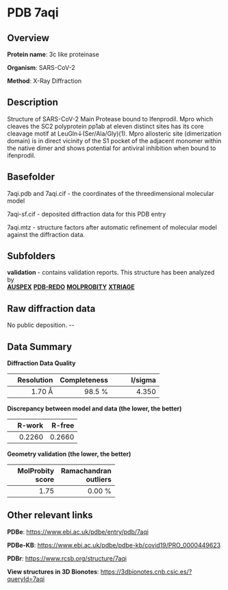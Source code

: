 # PDB 7aqi

## Overview

**Protein name**: 3c like proteinase

**Organism**: SARS-CoV-2

**Method**: X-Ray Diffraction

## Description

Structure of SARS-CoV-2 Main Protease bound to Ifenprodil. Mpro which cleaves the SC2 polyprotein pp1ab at eleven distinct sites has its core cleavage motif at LeuGln↓(Ser/Ala/Gly)(1). Mpro allosteric site (dimerization domain) is in direct vicinity of the S1 pocket of the adjacent monomer within the native dimer and shows potential for antiviral inhibition when bound to ifenprodil.

## Basefolder

7aqi.pdb and 7aqi.cif - the coordinates of the threedimensional molecular model

7aqi-sf.cif - deposited diffraction data for this PDB entry

7aqi.mtz - structure factors after automatic refinement of molecular model against the diffraction data.

## Subfolders





**validation** - contains validation reports. This structure has been analyzed by <br>[**AUSPEX**](https://github.com/thorn-lab/coronavirus_structural_task_force/tree/master/pdb/3c_like_proteinase/SARS-CoV-2/7aqi/validation/auspex) [**PDB-REDO**](https://github.com/thorn-lab/coronavirus_structural_task_force/tree/master/pdb/3c_like_proteinase/SARS-CoV-2/7aqi/validation/pdb-redo) [**MOLPROBITY**](https://github.com/thorn-lab/coronavirus_structural_task_force/tree/master/pdb/3c_like_proteinase/SARS-CoV-2/7aqi/validation/molprobity) [**XTRIAGE**](https://github.com/thorn-lab/coronavirus_structural_task_force/blob/master/pdb/3c_like_proteinase/SARS-CoV-2/7aqi/validation/Xtriage_output.log)  



## Raw diffraction data

No public deposition. --<br> 

## Data Summary
**Diffraction Data Quality**

|   | Resolution | Completeness| I/sigma |
|---|-------------:|----------------:|--------------:|
|   |1.70 Å|98.5  %|<img width=50/>4.350|

**Discrepancy between model and data (the lower, the better)**

|   | **R-work**| **R-free**   
|---|-------------:|----------------:|           
||  0.2260|  0.2660|

**Geometry validation (the lower, the better)**

|   |**MolProbity<br>score**| **Ramachandran<br>outliers** 
|---|-------------:|----------------:|
||  1.75|  0.00 %|

 

 



## Other relevant links 
**PDBe**:  https://www.ebi.ac.uk/pdbe/entry/pdb/7aqi

**PDBe-KB**: https://www.ebi.ac.uk/pdbe/pdbe-kb/covid19/PRO_0000449623 
 
**PDBr**: https://www.rcsb.org/structure/7aqi 

**View structures in 3D Bionotes**: https://3dbionotes.cnb.csic.es/?queryId=7aqi

